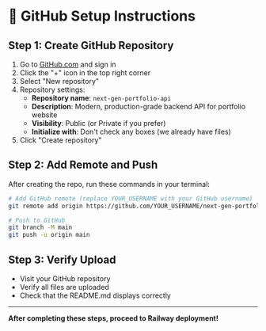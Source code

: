 # 🚀 GitHub Setup Instructions

## Step 1: Create GitHub Repository

1. Go to [GitHub.com](https://github.com) and sign in
2. Click the "+" icon in the top right corner
3. Select "New repository"
4. Repository settings:
   - **Repository name**: `next-gen-portfolio-api`
   - **Description**: Modern, production-grade backend API for portfolio website
   - **Visibility**: Public (or Private if you prefer)
   - **Initialize with**: Don't check any boxes (we already have files)
5. Click "Create repository"

## Step 2: Add Remote and Push

After creating the repo, run these commands in your terminal:

```bash
# Add GitHub remote (replace YOUR_USERNAME with your GitHub username)
git remote add origin https://github.com/YOUR_USERNAME/next-gen-portfolio-api.git

# Push to GitHub
git branch -M main
git push -u origin main
```

## Step 3: Verify Upload

- Visit your GitHub repository
- Verify all files are uploaded
- Check that the README.md displays correctly

---

**After completing these steps, proceed to Railway deployment!**
